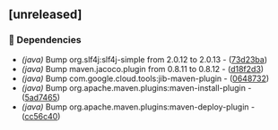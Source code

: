## [unreleased]

### 🤖 Dependencies

- *(java)* Bump org.slf4j:slf4j-simple from 2.0.12 to 2.0.13 - ([73d23ba](https://github.com/jexxa-projects/MyJexxaProject/commit/73d23ba69f848a3e0ec688d499172081ddf02d6c))
- *(java)* Bump maven.jacoco.plugin from 0.8.11 to 0.8.12 - ([d18f2d3](https://github.com/jexxa-projects/MyJexxaProject/commit/d18f2d3daf7581fe8540088a081920446035911e))
- *(java)* Bump com.google.cloud.tools:jib-maven-plugin - ([0648732](https://github.com/jexxa-projects/MyJexxaProject/commit/0648732069bedbceb852095f6a6461b5d52ac097))
- *(java)* Bump org.apache.maven.plugins:maven-install-plugin - ([5ad7465](https://github.com/jexxa-projects/MyJexxaProject/commit/5ad7465086c74d93520483796445abe253d687b9))
- *(java)* Bump org.apache.maven.plugins:maven-deploy-plugin - ([cc56c40](https://github.com/jexxa-projects/MyJexxaProject/commit/cc56c40fc99861cbbc0a332c02f7520d557bd46d))

<!-- generated by git-cliff -->
